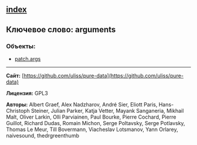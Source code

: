[index](../index.html)
---

## Ключевое слово: arguments

### Объекты:
* [patch.args](../patch.args.html)

---
**Сайт:** [https://github.com/uliss/pure-data](https://github.com/uliss/pure-data)

**Лицензия:** GPL3

**Авторы:** Albert Graef, Alex Nadzharov, André Sier, Eliott Paris, Hans-Christoph Steiner, Julian Parker, Katja Vetter, Mayank Sanganeria, Mikhail Malt, Oliver Larkin, Olli Parviainen, Paul Bourke, Pierre Cochard, Pierre Guillot, Richard Dudas, Romain Michon, Serge Poltavsky, Serge Potlavsky, Thomas Le Meur, Till Bovermann, Viacheslav Lotsmanov, Yann Orlarey, naivesound, thedrgreenthumb
